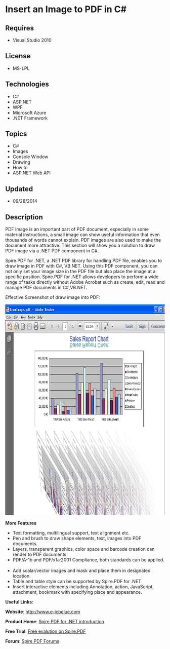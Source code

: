 # Insert an Image to PDF in C#
## Requires
- Visual Studio 2010
## License
- MS-LPL
## Technologies
- C#
- ASP.NET
- WPF
- Microsoft Azure
- .NET Framework
## Topics
- C#
- Images
- Console Window
- Drawing
- How to
- ASP.NET Web API
## Updated
- 09/28/2014
## Description

<p>PDF image is an important part of PDF document, especially in some material instructions, a small image can show useful information that even thousands of words cannot explain. PDF images are also used to make the document more attractive. This section will
 show you a solution to draw PDF image via a .NET PDF component in C#.</p>
<p>Spire.PDF for .NET, a .NET PDF library for handling PDF file, enables you to draw image in PDF with C#, VB.NET. Using this PDF component, you can not only set your image size in the PDF file but also place the image at a specific position.&nbsp;Spire.PDF
 for .NET allows developers to perform a wide range of tasks directly without Adobe Acrobat such as create, edit, read and manage PDF documents in C#,VB.NET.</p>
<p>Effective Screenshot of draw image into PDF:</p>
<p><img id="126083" src="126083-drawimage.png" alt="" width="798" height="665"></p>
<p><strong>More Features</strong></p>
<ul>
<li>Text formatting, multilingual support, text alignment etc. &nbsp;&nbsp; </li><li>Pen and brush to draw shape elements, text, images into PDF documents. &nbsp;&nbsp;
</li><li>Layers, transparent graphics, color space and barcode creation can render to PDF documents. &nbsp;&nbsp;
</li><li>PDF/A-1b and PDF/x1a:2001 Compliance, both standards can be applied. &nbsp;&nbsp;
</li><li>Add scalar/vector images and mask and place them in designated location. &nbsp;&nbsp;
</li><li>Table and table style can be supported by Spire.PDF for .NET &nbsp;&nbsp; </li><li>Insert interactive elements including Annotation, action, JavaScript, attachment, bookmark with specifying place and appearance.
</li></ul>
<p><strong>Useful Links:</strong></p>
<p><strong>Website</strong>:&nbsp;<a href="http://www.e-icbelue.com/">http://www.e-icbelue.com</a></p>
<p><strong>Product Home</strong>:&nbsp;<a href="http://www.e-iceblue.com/Introduce/pdf-for-net-introduce.html">Spire.PDF for .NET introduction</a></p>
<p><strong>Free Trial</strong>:&nbsp;<a href="http://www.e-iceblue.com/Download/download-pdf-for-net-now.html">Free evalution on Spire.PDF</a></p>
<p><strong>Forum</strong>:&nbsp;<a href="http://www.e-iceblue.com/forum/viewforum.php?f=4">Spire.PDF Forums</a></p>

